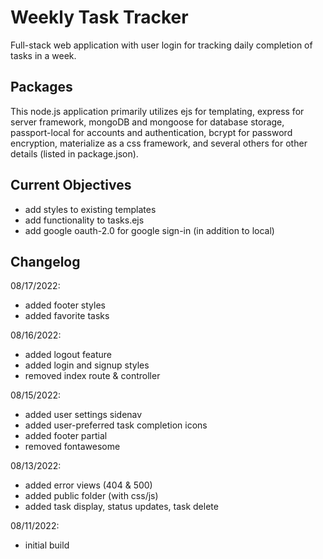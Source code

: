 # Weekly Task Tracker

Full-stack web application with user login for tracking daily completion of tasks in a week.

## Packages

This node.js application primarily utilizes ejs for templating, express for server framework, mongoDB and mongoose for database storage, passport-local for accounts and authentication, bcrypt for password encryption, materialize as a css framework, and several others for other details (listed in package.json).

## Current Objectives

- add styles to existing templates
- add functionality to tasks.ejs
- add google oauth-2.0 for google sign-in (in addition to local)

## Changelog

08/17/2022:

- added footer styles
- added favorite tasks

08/16/2022:

- added logout feature
- added login and signup styles
- removed index route & controller

08/15/2022:

- added user settings sidenav
- added user-preferred task completion icons
- added footer partial
- removed fontawesome

08/13/2022:

- added error views (404 & 500)
- added public folder (with css/js)
- added task display, status updates, task delete

08/11/2022:

- initial build